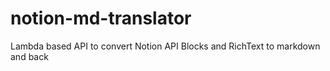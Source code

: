 # notion-md-translator
Lambda based API to convert Notion API Blocks and RichText to markdown and back
